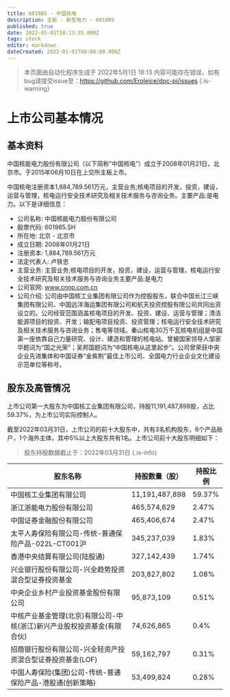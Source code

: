 ```yaml
---
title: 601985 - 中国核电
description: 主板 - 新型电力 - 601985
published: true
date: 2022-05-01T18:13:35.000Z
tags: stock
editor: markdown
dateCreated: 2022-01-01T00:00:00.000Z
---
```


> 本页面由自动化程序生成于 2022年5月1日 18:13
> 内容可能存在错误，如有bug请提交issue至：https://github.com/Eroleice/doc-pi/issues
{.is-warning}

# 上市公司基本情况

## 基本资料

中国核能电力股份有限公司（以下简称“中国核电”）成立于2008年01月21日，北京市。于2015年06月10日在上交所主板上市。

中国核电注册资本1,884,789.561万元，主营业务;核电项目的开发，投资，建设，运营与管理，核电运行安全技术研究及相关技术服务与咨询业务。主要产品:是电力。以下是详细信息：

- 公司名称: 中国核能电力股份有限公司
- 股票代码: 601985.SH
- 所在地: 北京 - 北京市
- 成立日期: 2008年01月21日
- 注册资本: 1,884,789.561万元
- 法定代表人: 卢铁忠
- 主营业务: 主营业务;核电项目的开发，投资，建设，运营与管理，核电运行安全技术研究及相关技术服务与咨询业务主要产品:是电力
- 公司官网: www.cnnp.com.cn
- 公司介绍: 公司由中国核工业集团有限公司作为控股股东，联合中国长江三峡集团有限公司、中国远洋海运集团有限公司和航天投资控股有限公司共同出资设立的。公司经营范围涵盖核电项目的开发、投资、建设、运营与管理；清洁能源项目的投资、开发；输配电项目投资、投资管理；核电运行安全技术研究及相关技术服务与咨询业务；售电等领域。秦山核电30万千瓦核电机组是中国第一座依靠自己力量研究、设计、建造和管理的核电站。曾被国家领导人邹家华题词为“国之光荣”；吴邦国题词为“中国核电从这里起步”。公司曾荣获中央企业先进集体和中国证券“金紫荆”最佳上市公司、全国电力行业企业文化建设示范单位等称号。


## 股东及高管情况

上市公司第一大股东为中国核工业集团有限公司，持股11,191,487,898股，占比59.37%，为上市公司实际控制人。

截至2022年03月31日，上市公司的前十大股东中，共有3名机构股东，6个产品账户，1个海外主体，其中5%以上大股东共有1名。上市公司前十大股东明细如下：

> 股东持股数据截止于：2022年03月31日
{.is-info}

| 股东名称 | 持股数量（股） | 持股比例 |
| --- | --- | --- |
| 中国核工业集团有限公司 | 11,191,487,898 | 59.37% |
| 浙江浙能电力股份有限公司 | 465,574,629 | 2.47% |
| 中国证券金融股份有限公司 | 465,406,674 | 2.47% |
| 太平人寿保险有限公司-传统-普通保险产品-022L-CT001沪 | 345,237,039 | 1.83% |
| 香港中央结算有限公司(陆股通) | 327,142,439 | 1.74% |
| 兴业银行股份有限公司-兴全趋势投资混合型证券投资基金 | 203,827,802 | 1.08% |
| 中央企业乡村产业投资基金股份有限公司 | 95,873,109 | 0.51% |
| 中核产业基金管理(北京)有限公司-中核(浙江)新兴产业股权投资基金(有限合伙) | 74,626,865 | 0.4% |
| 招商银行股份有限公司-兴全轻资产投资混合型证券投资基金(LOF) | 59,162,797 | 0.31% |
| 中国人寿保险(集团)公司-传统-普通保险产品-港股通(创新策略) | 53,499,824 | 0.28% |




